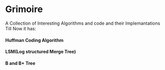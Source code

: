 # Grimoire
A Collection of Interesting Algorithms and code and their Implemantations
Till Now it has:

#### Huffman Coding Algorithm
#### LSM(Log structured Merge Tree)
#### B and B+ Tree